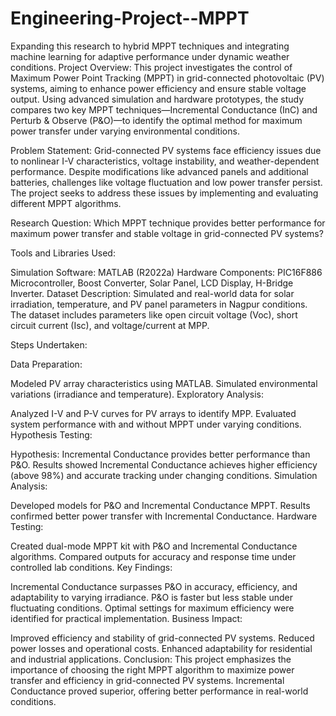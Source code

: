 # Engineering-Project--MPPT
Expanding this research to hybrid MPPT techniques and integrating machine learning for adaptive performance under dynamic weather conditions.
Project Overview:
This project investigates the control of Maximum Power Point Tracking (MPPT) in grid-connected photovoltaic (PV) systems, aiming to enhance power efficiency and ensure stable voltage output. Using advanced simulation and hardware prototypes, the study compares two key MPPT techniques—Incremental Conductance (InC) and Perturb & Observe (P&O)—to identify the optimal method for maximum power transfer under varying environmental conditions.

Problem Statement:
Grid-connected PV systems face efficiency issues due to nonlinear I-V characteristics, voltage instability, and weather-dependent performance. Despite modifications like advanced panels and additional batteries, challenges like voltage fluctuation and low power transfer persist. The project seeks to address these issues by implementing and evaluating different MPPT algorithms.

Research Question:
Which MPPT technique provides better performance for maximum power transfer and stable voltage in grid-connected PV systems?

Tools and Libraries Used:

Simulation Software: MATLAB (R2022a)
Hardware Components: PIC16F886 Microcontroller, Boost Converter, Solar Panel, LCD Display, H-Bridge Inverter.
Dataset Description:
Simulated and real-world data for solar irradiation, temperature, and PV panel parameters in Nagpur conditions. The dataset includes parameters like open circuit voltage (Voc), short circuit current (Isc), and voltage/current at MPP.

Steps Undertaken:

Data Preparation:

Modeled PV array characteristics using MATLAB.
Simulated environmental variations (irradiance and temperature).
Exploratory Analysis:

Analyzed I-V and P-V curves for PV arrays to identify MPP.
Evaluated system performance with and without MPPT under varying conditions.
Hypothesis Testing:

Hypothesis: Incremental Conductance provides better performance than P&O.
Results showed Incremental Conductance achieves higher efficiency (above 98%) and accurate tracking under changing conditions.
Simulation Analysis:

Developed models for P&O and Incremental Conductance MPPT.
Results confirmed better power transfer with Incremental Conductance.
Hardware Testing:

Created dual-mode MPPT kit with P&O and Incremental Conductance algorithms.
Compared outputs for accuracy and response time under controlled lab conditions.
Key Findings:

Incremental Conductance surpasses P&O in accuracy, efficiency, and adaptability to varying irradiance.
P&O is faster but less stable under fluctuating conditions.
Optimal settings for maximum efficiency were identified for practical implementation.
Business Impact:

Improved efficiency and stability of grid-connected PV systems.
Reduced power losses and operational costs.
Enhanced adaptability for residential and industrial applications.
Conclusion:
This project emphasizes the importance of choosing the right MPPT algorithm to maximize power transfer and efficiency in grid-connected PV systems. Incremental Conductance proved superior, offering better performance in real-world conditions.
